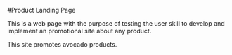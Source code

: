 ﻿#Product Landing Page

This is a web page with the purpose of testing the user skill to develop and implement an promotional site about any product.

This site promotes avocado products.